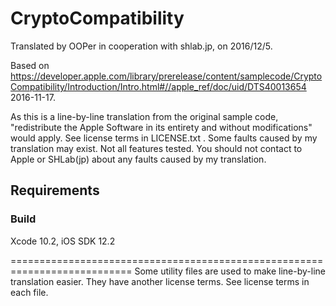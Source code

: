 # CryptoCompatibility

Translated by OOPer in cooperation with shlab.jp, on 2016/12/5.

Based on
<https://developer.apple.com/library/prerelease/content/samplecode/CryptoCompatibility/Introduction/Intro.html#//apple_ref/doc/uid/DTS40013654>
2016-11-17.

As this is a line-by-line translation from the original sample code, "redistribute the Apple Software in its entirety and without modifications" would apply. See license terms in LICENSE.txt .
Some faults caused by my translation may exist. Not all features tested.
You should not contact to Apple or SHLab(jp) about any faults caused by my translation.

## Requirements

### Build

Xcode 10.2, iOS SDK 12.2

===========================================================================
Some utility files are used to make line-by-line translation easier. They have another license terms.
See license terms in each file.
